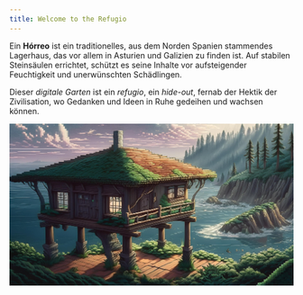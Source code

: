 ```yaml
---
title: Welcome to the Refugio
---
```

Ein **Hórreo** ist ein traditionelles, aus dem Norden Spanien stammendes Lagerhaus, das vor allem in Asturien und Galizien zu finden ist. Auf stabilen Steinsäulen errichtet, schützt es seine Inhalte vor aufsteigender Feuchtigkeit und unerwünschten Schädlingen. 

Dieser _digitale Garten_ ist ein _refugio_, ein _hide-out_, fernab der Hektik der Zivilisation, wo Gedanken und Ideen in Ruhe gedeihen und wachsen können.


![](files/refugio-horreo.jpg)



